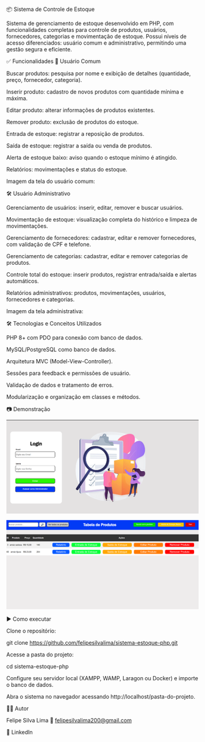 📦 Sistema de Controle de Estoque

Sistema de gerenciamento de estoque desenvolvido em PHP, com funcionalidades completas para controle de produtos, usuários, fornecedores, categorias e movimentação de estoque. Possui níveis de acesso diferenciados: usuário comum e administrativo, permitindo uma gestão segura e eficiente.

✅ Funcionalidades
👤 Usuário Comum

Buscar produtos: pesquisa por nome e exibição de detalhes (quantidade, preço, fornecedor, categoria).

Inserir produto: cadastro de novos produtos com quantidade mínima e máxima.

Editar produto: alterar informações de produtos existentes.

Remover produto: exclusão de produtos do estoque.

Entrada de estoque: registrar a reposição de produtos.

Saída de estoque: registrar a saída ou venda de produtos.

Alerta de estoque baixo: aviso quando o estoque mínimo é atingido.

Relatórios: movimentações e status do estoque.

Imagem da tela do usuário comum:


🛠 Usuário Administrativo

Gerenciamento de usuários: inserir, editar, remover e buscar usuários.

Movimentação de estoque: visualização completa do histórico e limpeza de movimentações.

Gerenciamento de fornecedores: cadastrar, editar e remover fornecedores, com validação de CPF e telefone.

Gerenciamento de categorias: cadastrar, editar e remover categorias de produtos.

Controle total do estoque: inserir produtos, registrar entrada/saída e alertas automáticos.

Relatórios administrativos: produtos, movimentações, usuários, fornecedores e categorias.

Imagem da tela administrativa:


🛠 Tecnologias e Conceitos Utilizados

PHP 8+ com PDO para conexão com banco de dados.

MySQL/PostgreSQL como banco de dados.

Arquitetura MVC (Model-View-Controller).

Sessões para feedback e permissões de usuário.

Validação de dados e tratamento de erros.

Modularização e organização em classes e métodos.

📷 Demonstração

![Tela de Login](view/css/img_projeto/login_user.png)


![Painel principal](view/css/img_projeto/controle_de_estoque.png)


▶️ Como executar

Clone o repositório:

git clone https://github.com/felipesilvalima/sistema-estoque-php.git


Acesse a pasta do projeto:

cd sistema-estoque-php


Configure seu servidor local (XAMPP, WAMP, Laragon ou Docker) e importe o banco de dados.

Abra o sistema no navegador acessando http://localhost/pasta-do-projeto.

👨‍💻 Autor

Felipe Silva Lima
📧 felipesilvalima200@gmail.com

🔗 LinkedIn
